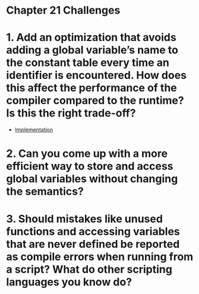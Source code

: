 Chapter 21 Challenges
=====================

# 1. Add an optimization that avoids adding a global variable’s name to the constant table every time an identifier is encountered. How does this affect the performance of the compiler compared to the runtime? Is this the right trade-off?

* [Implementation](./dedup-constant-table)

# 2. Can you come up with a more efficient way to store and access global variables without changing the semantics?

# 3. Should mistakes like unused functions and accessing variables that are never defined be reported as compile errors when running from a script? What do other scripting languages you know do?
